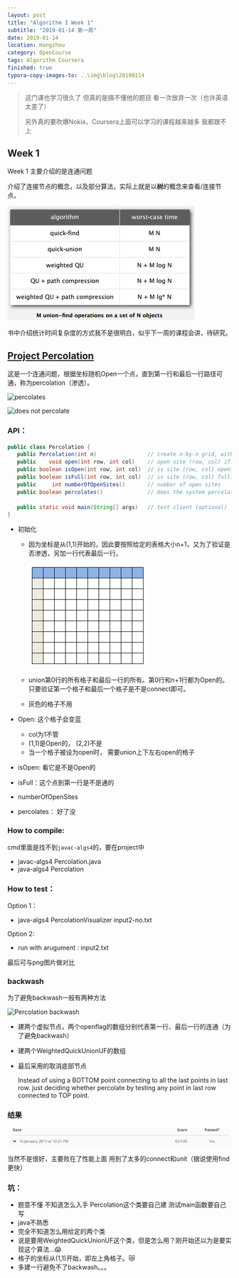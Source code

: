 ```yaml
---
layout: post
title: "Algorithm I Week 1"
subtitle: "2019-01-14 第一周"
date: 2019-01-14
location: Hangzhou
category: OpenCourse
tags: Algorithm Coursera
finished: true
typora-copy-images-to: ..\img\blog\20190114
---
```


> 这门课也学习很久了 但真的是搞不懂他的题目 看一次放弃一次（也许英语太差了）
>
> 另外真的要吹爆Nokia，Coursera上面可以学习的课程越来越多 我都跟不上

## Week 1

Week 1 主要介绍的是连通问题

介绍了连接节点的概念，以及部分算法，实际上就是以**树**的概念来查看/连接节点。

![1547967663381](../img/blog/20190114/1547967663381.png)

书中介绍统计时间复杂度的方式我不是很明白，似乎下一周的课程会讲，待研究。

## [Project Percolation](http://coursera.cs.princeton.edu/algs4/checklists/percolation.html)

这是一个连通问题，根据坐标随机Open一个点，直到第一行和最后一行路径可通，称为percolation（渗透）。

![percolates](http://coursera.cs.princeton.edu/algs4/assignments/percolates-yes.png)

![does not percolate](http://coursera.cs.princeton.edu/algs4/assignments/percolates-no.png)

### API：

```java
public class Percolation {
   public Percolation(int n)                // create n-by-n grid, with all sites blocked
   public    void open(int row, int col)    // open site (row, col) if it is not open already
   public boolean isOpen(int row, int col)  // is site (row, col) open?
   public boolean isFull(int row, int col)  // is site (row, col) full?
   public     int numberOfOpenSites()       // number of open sites
   public boolean percolates()              // does the system percolate?

   public static void main(String[] args)   // test client (optional)
}
```

- 初始化

  - 因为坐标是从(1,1)开始的，因此要按照给定的表格大小n+1，又为了验证是否渗透，另加一行代表最后一行。

    ![1547474426334](../img/blog/20190114/1547474426334.png)

  - union第0行的所有格子和最后一行的所有。第0行和n+1行都为Open的。只要验证第一个格子和最后一个格子是不是connect即可。

  - 灰色的格子不用

- Open:  这个格子会变蓝 

  - col为1不管
  -  (1,1)是Open的， (2,2)不是
  - 当一个格子被设为open时， 需要union上下左右open的格子

- isOpen: 看它是不是Open的

- isFull：这个点到第一行是不是通的

- numberOfOpenSites

- percolates： 好了没

### How to compile:

cmd里面是找不到`javac-algs4`的，要在project中

- javac-algs4 Percolation.java
- java-algs4 Percolation

### How to test：

Option 1：

- java-algs4 PercolationVisualizer input2-no.txt

Option 2:

- run with arugument : input2.txt

最后可与png图片做对比

### backwash

为了避免backwash一般有两种方法

![Percolation backwash](http://coursera.cs.princeton.edu/algs4/checklists/percolation-backwash.png)

- 建两个虚拟节点，两个openflag的数组分别代表第一行、最后一行的连通（为了避免backwash）

- 建两个WeightedQuickUnionUF的数组

- 最后采用的取消底部节点

  Instead of using a BOTTOM point connecting to all the last points in last row. just deciding whether percolate by testing any point in last row connected to TOP point.

### 结果

![1547648692698](../img/blog/20190114/1547648692698.png)

当然不是很好，主要败在了性能上面 用到了太多的connect和unit（据说使用find更快）

### 坑：

- 题意不懂 不知道怎么入手 Percolation这个类要自己建 测试main函数要自己写
- java不熟悉
- 完全不知道怎么用给定的两个类
- 说是要用WeightedQuickUnionUF这个类，但是怎么用？刚开始还以为是要实现这个算法...:scream:
- 格子的坐标从(1,1)开始，即左上角格子。:crying_cat_face:
- 多建一行避免不了backwash。。。




